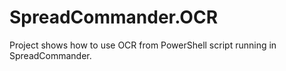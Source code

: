 # SpreadCommander.OCR
 Project shows how to use OCR from PowerShell script running in SpreadCommander.
